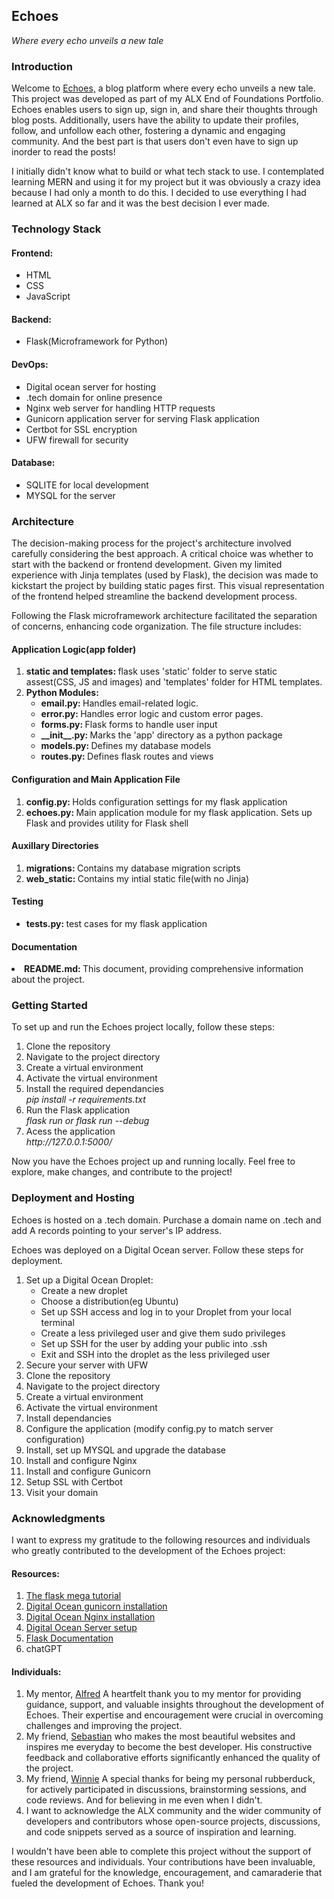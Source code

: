 <h2>Echoes</h2>
<p><i>Where every echo unveils a new tale </i></p>

<h3>Introduction</h3>
<p>
    Welcome to <a href="https://echoesblog.tech/index">Echoes,</a>  a blog platform where every echo unveils a new tale. This project was developed as part of my ALX End of Foundations Portfolio. 
    Echoes enables users to sign up, sign in, and share their thoughts through blog posts.
    Additionally, users have the ability to update their profiles, follow, and unfollow each other, fostering a dynamic and engaging community.
    And the best part is that users don't even have to sign up inorder to read the posts!
</p>
<p>
    I initially didn't know what to build or what tech stack to use. I contemplated learning MERN and using it for my project but it was obviously a crazy
    idea because I had only a  month to do this. I decided to use everything I had learned at ALX so far and it was the best decision I ever made.
</p>

<h3>Technology Stack</h3>
<p>
    <h4>Frontend: </h4>
        <ul>
            <li>HTML</li>
            <li>CSS</li>
            <li>JavaScript</li>
        </ul>
</p>
<p>
    <h4>Backend:</h4>
        <ul>
            <li>Flask(Microframework for Python)</li>
        </ul>
</p>
<p>
    <h4>DevOps:</h4>
    <ul>
        <li>Digital ocean server for hosting</li>
        <li>.tech domain for online presence</li>
        <li>Nginx web server for handling HTTP requests</li>
        <li>Gunicorn application server for serving Flask application</li>
        <li>Certbot for SSL encryption</li>
        <li>UFW firewall for security</li>
    </ul>
</p>
<p>
    <h4>Database:</h4>
    <ul>
        <li>SQLITE for local development</li>
        <li>MYSQL for the server</li>
    </ul>
</p>

<h3>Architecture</h3>
<p>
    The decision-making process for the project's architecture involved carefully considering the best approach. 
    A critical choice was whether to start with the backend or frontend development. 
    Given my limited experience with Jinja templates (used by Flask), 
    the decision was made to kickstart the project by building static pages first. 
    This visual representation of the frontend helped streamline the backend development process.
</p>
<p>
    Following the Flask microframework architecture facilitated the separation of concerns, enhancing code organization. 
    The file structure includes:
</p>
<p>
    <h4>Application Logic(app folder)</h4>
    <ol>
        <li><strong>static and templates: </strong>flask uses 'static' folder to serve static assest(CSS, JS and images)
        and 'templates' folder for HTML templates.
        </li>
        <li><strong>Python Modules:</strong>
        <ul>
            <li><strong>email.py: </strong>Handles email-related logic.</li>
            <li><strong>error.py: </strong>Handles error logic and custom error pages.</li>
            <li><strong>forms.py: </strong>Flask forms to handle user input</li>
            <li><strong>__init__.py: </strong>Marks the 'app' directory as a python package</li>
            <li><strong>models.py: </strong>Defines my database models</li>
            <li><strong>routes.py: </strong>Defines flask routes and views</li>
        </ul></li>
    </ol>
</p>
<p>
    <h4>Configuration and Main Application File</h4>
    <ol>
        <li><strong>config.py: </strong>Holds configuration settings for my flask application</li>
        <li><strong>echoes.py: </strong>Main application module for my flask application. Sets up Flask and provides utility for Flask shell</li>
    </ol>
</p>
<p>
    <h4>Auxillary Directories</h4>
    <ol>
        <li><strong>migrations: </strong>Contains my database migration scripts</li>
        <li><strong>web_static: </strong>Contains my intial static file(with no Jinja)</li>       
    </ol>
</p>
<p>
    <h4>Testing</h4>
    <ul>
         <li><strong>tests.py: </strong> test cases for my flask application</li>
    </ul>
</p>
<p>
    <h4>Documentation</h4>
    <li><strong>README.md: </strong>This document, providing comprehensive information about the project.</li>
</p>

<h3>Getting Started</h3>
<p>
    To set up and run the Echoes project locally, follow these steps:
    <ol>
        <li>Clone the repository</li>
        <li>Navigate to the project directory</li>
        <li>Create a virtual environment</li>
        <li>Activate the virtual environment</li>
        <li>Install the required dependancies</li>
            <em>pip install -r requirements.txt</em> 
        <li>Run the Flask application</li>
            <em>flask run or flask run --debug</em>
        <li>Acess the application</li>
            <em>http://127.0.0.1:5000/</em>
    </ol>
</p>
<p>
   Now you have the Echoes project up and running locally. Feel free to explore, make changes, 
   and contribute to the project! 
</p>

<h3>Deployment and Hosting</h3>
<p>
    Echoes is hosted on a .tech domain. Purchase a domain name on .tech and add A records 
    pointing to your server's IP address.
</p>
<p>
    Echoes was deployed on a Digital Ocean server. Follow these steps for deployment.
    <ol>
        <li>Set up a Digital Ocean Droplet:
            <ul>
                <li>Create a new droplet</li>
                <li>Choose a distribution(eg Ubuntu)</li>
                <li>Set up SSH access and log in to your Droplet from your local terminal</li>
                <li>Create a less privileged user and give them sudo privileges</li>
                <li>Set up SSH for the user by adding your public into .ssh</li>
                <li>Exit and SSH into the droplet as the less privileged user</li>
            </ul>
        </li>
        <li>Secure your server with UFW</li>
        <li>Clone the repository</li>
        <li>Navigate to the project directory</li>
        <li>Create a virtual environment</li>
        <li>Activate the virtual environment</li>
        <li>Install dependancies</li>
        <li>Configure the application (modify config.py to match server configuration)</li>
        <li>Install, set up MYSQL and upgrade the database</li>
        <li>Install and configure Nginx</li>
        <li>Install and configure Gunicorn </li>
        <li>Setup SSL with Certbot</li>
        <li>Visit your domain</li>        
    </ol>
</p>

<h3>Acknowledgments</h3>
<p>
    I want to express my gratitude to the following resources and individuals who greatly 
    contributed to the development of the Echoes project:
</p>

<h4>Resources: </h4>
<p>
    <ol>
        <li><a href="https://blog.miguelgrinberg.com/post/the-flask-mega-tutorial-part-i-hello-world">The flask mega tutorial</a></li>
        <li><a href="https://www.digitalocean.com/community/tutorials/how-to-serve-flask-applications-with-gunicorn-and-nginx-on-ubuntu-22-04">Digital Ocean gunicorn installation</a></li>
        <li><a href="https://www.digitalocean.com/community/tutorials/how-to-install-nginx-on-ubuntu-22-04">Digital Ocean Nginx installation</a></li>
        <li><a href="https://www.digitalocean.com/community/tutorials/initial-server-setup-with-ubuntu-22-04">Digital Ocean Server setup</a></li>
        <li><a href="https://flask.palletsprojects.com/en/3.0.x/">Flask Documentation</a></li>
        <li>chatGPT</li>
    </ol>
</p>

<h4>Individuals: </h4>
<p>
    <ol>
        <li>My mentor, <a href="https://github.com/muindetuva">Alfred</a>
            A heartfelt thank you to my mentor for providing guidance, support, and valuable insights throughout the development of Echoes. 
            Their expertise and encouragement were crucial in overcoming challenges and improving the project.
        </li>
        <li>
            My friend, <a href="https://github.com/astianmuchui">Sebastian</a>
            who makes the most beautiful websites and inspires me everyday to become the best 
            developer. His constructive feedback and collaborative efforts significantly enhanced the quality of the project.
        </li>
        <li>
            My friend, <a href="https://github.com/WinnieNgina">Winnie</a>
            A special thanks for being my personal rubberduck, for actively participated in discussions, brainstorming sessions, and code reviews.
            And for believing in me even when I didn't.
        </li>
        <li>
            I want to acknowledge the ALX community and the wider community of developers and contributors whose open-source projects, discussions, 
            and code snippets served as a source of inspiration and learning.
        </li>
    </ol>
</p>
<p>
    I wouldn't have been able to complete this project without the support of these resources and individuals. 
    Your contributions have been invaluable, and I am grateful for the knowledge, encouragement, 
    and camaraderie that fueled the development of Echoes. Thank you!
</p>
